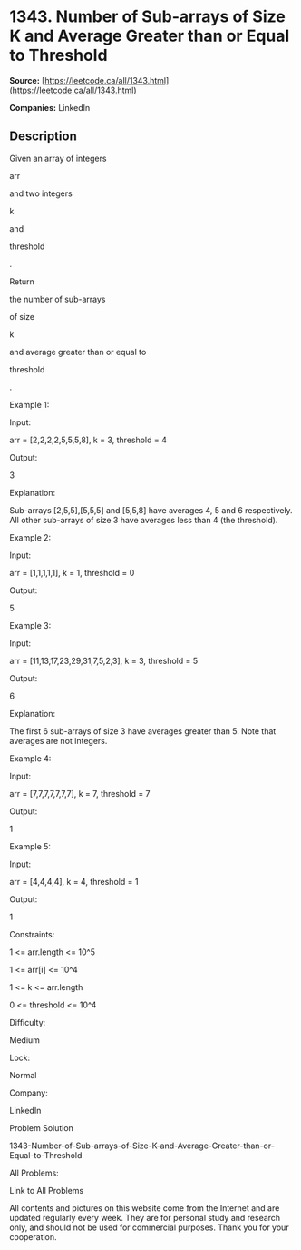 # 1343. Number of Sub-arrays of Size K and Average Greater than or Equal to Threshold

**Source:** [https://leetcode.ca/all/1343.html](https://leetcode.ca/all/1343.html)

**Companies:** LinkedIn

## Description

Given an array of integers

arr

and two integers

k

and

threshold

.

Return

the number of sub-arrays

of size

k

and average greater
                than or equal to

threshold

.

Example 1:

Input:

arr = [2,2,2,2,5,5,5,8], k = 3, threshold = 4

Output:

3

Explanation:

Sub-arrays [2,5,5],[5,5,5] and [5,5,8] have averages 4, 5 and 6 respectively. All other sub-arrays of size 3 have averages less than 4 (the threshold).

Example 2:

Input:

arr = [1,1,1,1,1], k = 1, threshold = 0

Output:

5

Example 3:

Input:

arr = [11,13,17,23,29,31,7,5,2,3], k = 3, threshold = 5

Output:

6

Explanation:

The first 6 sub-arrays of size 3 have averages greater than 5. Note that averages are not integers.

Example 4:

Input:

arr = [7,7,7,7,7,7,7], k = 7, threshold = 7

Output:

1

Example 5:

Input:

arr = [4,4,4,4], k = 4, threshold = 1

Output:

1

Constraints:

1 <= arr.length <= 10^5

1 <= arr[i] <= 10^4

1 <= k <= arr.length

0 <= threshold <= 10^4

Difficulty:

Medium

Lock:

Normal

Company:

LinkedIn

Problem Solution

1343-Number-of-Sub-arrays-of-Size-K-and-Average-Greater-than-or-Equal-to-Threshold

All Problems:

Link to All Problems

All contents and pictures on this website come from the Internet and are updated regularly every week. They are for personal study and research only, and should not be used for commercial purposes. Thank you for your cooperation.

